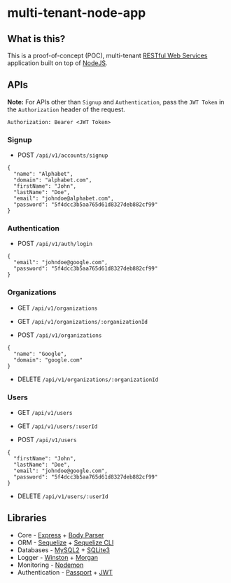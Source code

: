 # multi-tenant-node-app

## What is this?

This is a proof-of-concept (POC), multi-tenant [RESTful Web Services](https://restfulapi.net/) application built on top of [NodeJS](https://nodejs.org/en/).

## APIs

**Note:** For APIs other than `Signup` and `Authentication`, pass the `JWT Token` in the `Authorization` header of the request.

```
Authorization: Bearer <JWT Token>
```

### Signup

* POST `/api/v1/accounts/signup`

```
{
  "name": "Alphabet",
  "domain": "alphabet.com",
  "firstName": "John",
  "lastName": "Doe",
  "email": "johndoe@alphabet.com",
  "password": "5f4dcc3b5aa765d61d8327deb882cf99"
}
```

### Authentication

* POST `/api/v1/auth/login`

```
{
  "email": "johndoe@google.com",
  "password": "5f4dcc3b5aa765d61d8327deb882cf99"
}
```

### Organizations

* GET `/api/v1/organizations`

* GET `/api/v1/organizations/:organizationId`

* POST `/api/v1/organizations`

```
{
  "name": "Google",
  "domain": "google.com"
}
```

* DELETE `/api/v1/organizations/:organizationId`

### Users

* GET `/api/v1/users`

* GET `/api/v1/users/:userId`

* POST `/api/v1/users`

```
{
  "firstName": "John",
  "lastName": "Doe",
  "email": "johndoe@google.com",
  "password": "5f4dcc3b5aa765d61d8327deb882cf99"
}
```

* DELETE `/api/v1/users/:userId`

## Libraries

* Core - [Express](https://www.npmjs.com/package/express) + [Body Parser](https://www.npmjs.com/package/body-parser)
* ORM - [Sequelize](https://www.npmjs.com/package/sequelize) + [Sequelize CLI](https://www.npmjs.com/package/sequelize-cli)
* Databases - [MySQL2](https://www.npmjs.com/package/mysql2) + [SQLite3](https://www.npmjs.com/package/sqlite3)
* Logger - [Winston](https://www.npmjs.com/package/winston) + [Morgan](https://www.npmjs.com/package/morgan)
* Monitoring - [Nodemon](https://www.npmjs.com/package/nodemon)
* Authentication - [Passport](https://www.npmjs.com/package/passport) + [JWT](https://www.npmjs.com/package/passport-jwt)
